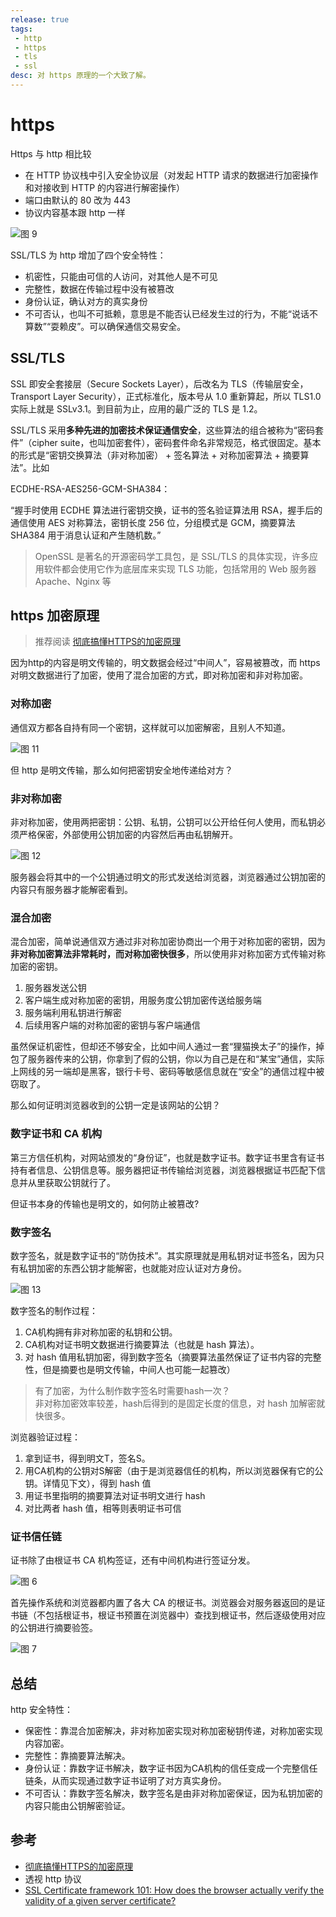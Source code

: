```yaml
---
release: true
tags:
 - http
 - https
 - tls
 - ssl
desc: 对 https 原理的一个大致了解。
---
```


# https

Https 与 http 相比较

- 在 HTTP 协议栈中引入安全协议层（对发起 HTTP 请求的数据进行加密操作和对接收到 HTTP 的内容进行解密操作）
- 端口由默认的 80 改为 443
- 协议内容基本跟 http 一样

![图 9](./images/266e6a36239b598f1baa5333f52f6c41503c66538440fbea035c44f3f386306e.png)  

SSL/TLS 为 http 增加了四个安全特性：

- 机密性，只能由可信的人访问，对其他人是不可见
- 完整性，数据在传输过程中没有被篡改
- 身份认证，确认对方的真实身份
- 不可否认，也叫不可抵赖，意思是不能否认已经发生过的行为，不能“说话不算数”“耍赖皮”。可以确保通信交易安全。

## SSL/TLS

SSL 即安全套接层（Secure Sockets Layer），后改名为 TLS（传输层安全，Transport Layer Security），正式标准化，版本号从 1.0 重新算起，所以 TLS1.0 实际上就是 SSLv3.1。到目前为止，应用的最广泛的 TLS 是 1.2。

SSL/TLS 采用**多种先进的加密技术保证通信安全**，这些算法的组合被称为“密码套件”（cipher suite，也叫加密套件），密码套件命名非常规范，格式很固定。基本的形式是“密钥交换算法（非对称加密） + 签名算法 + 对称加密算法 + 摘要算法”。比如

ECDHE-RSA-AES256-GCM-SHA384：

“握手时使用 ECDHE 算法进行密钥交换，证书的签名验证算法用 RSA，握手后的通信使用 AES 对称算法，密钥长度 256 位，分组模式是 GCM，摘要算法 SHA384 用于消息认证和产生随机数。”

> OpenSSL 是著名的开源密码学工具包，是 SSL/TLS 的具体实现，许多应用软件都会使用它作为底层库来实现 TLS 功能，包括常用的 Web 服务器 Apache、Nginx 等

## https 加密原理

> 推荐阅读 [彻底搞懂HTTPS的加密原理](https://zhuanlan.zhihu.com/p/43789231)

因为http的内容是明文传输的，明文数据会经过“中间人”，容易被篡改，而 https 对明文数据进行了加密，使用了混合加密的方式，即对称加密和非对称加密。

### 对称加密

通信双方都各自持有同一个密钥，这样就可以加密解密，且别人不知道。

![图 11](images/0c5cacbaa052f909ca632cbffc328b3e279878bced93a24db38a622927341110.png)  

但 http 是明文传输，那么如何把密钥安全地传递给对方？

### 非对称加密

非对称加密，使用两把密钥：公钥、私钥，公钥可以公开给任何人使用，而私钥必须严格保密，外部使用公钥加密的内容然后再由私钥解开。

![图 12](images/f13246de24c73a99f530ed7ca59599d0d363104889cdb3bf108251f36fb69f30.png)  

服务器会将其中的一个公钥通过明文的形式发送给浏览器，浏览器通过公钥加密的内容只有服务器才能解密看到。

### 混合加密

混合加密，简单说通信双方通过非对称加密协商出一个用于对称加密的密钥，因为**非对称加密算法非常耗时，而对称加密快很多**，所以使用非对称加密方式传输对称加密的密钥。

1. 服务器发送公钥
2. 客户端生成对称加密的密钥，用服务度公钥加密传送给服务端
3. 服务端利用私钥进行解密
4. 后续用客户端的对称加密的密钥与客户端通信

虽然保证机密性，但却还不够安全，比如中间人通过一套“狸猫换太子”的操作，掉包了服务器传来的公钥，你拿到了假的公钥，你以为自己是在和“某宝”通信，实际上网线的另一端却是黑客，银行卡号、密码等敏感信息就在“安全”的通信过程中被窃取了。

那么如何证明浏览器收到的公钥一定是该网站的公钥？

### 数字证书和 CA 机构

第三方信任机构，对网站颁发的“身份证”，也就是数字证书。数字证书里含有证书持有者信息、公钥信息等。服务器把证书传输给浏览器，浏览器根据证书匹配下信息并从里获取公钥就行了。

但证书本身的传输也是明文的，如何防止被篡改?

### 数字签名

数字签名，就是数字证书的“防伪技术”。其实原理就是用私钥对证书签名，因为只有私钥加密的东西公钥才能解密，也就能对应认证对方身份。

![图 13](images/a5a0dc09e32b91676e6d0105be4a8978279c3edc32bc26cff18f43aada58647a.png)  

数字签名的制作过程：

1. CA机构拥有非对称加密的私钥和公钥。
2. CA机构对证书明文数据进行摘要算法（也就是 hash 算法）。
3. 对 hash 值用私钥加密，得到数字签名（摘要算法虽然保证了证书内容的完整性，但是摘要也是明文传输，中间人也可能一起篡改）

> 有了加密，为什么制作数字签名时需要hash一次？  
> 非对称加密效率较差，hash后得到的是固定长度的信息，对 hash 加解密就快很多。

浏览器验证过程：

1. 拿到证书，得到明文T，签名S。
2. 用CA机构的公钥对S解密（由于是浏览器信任的机构，所以浏览器保有它的公钥。详情见下文），得到 hash 值
3. 用证书里指明的摘要算法对证书明文进行 hash
4. 对比两者 hash 值，相等则表明证书可信

### 证书信任链

证书除了由根证书 CA 机构签证，还有中间机构进行签证分发。

![图 6](./images/1648394387393.png)  

首先操作系统和浏览器都内置了各大 CA 的根证书。浏览器会对服务器返回的是证书链（不包括根证书，根证书预置在浏览器中）查找到根证书，然后逐级使用对应的公钥进行摘要验签。

![图 7](./images/1648394415188.png)  

## 总结

http 安全特性：

- 保密性：靠混合加密解决，非对称加密实现对称加密秘钥传递，对称加密实现内容加密。
- 完整性：靠摘要算法解决。
- 身份认证：靠数字证书解决，数字证书因为CA机构的信任变成一个完整信任链条，从而实现通过数字证书证明了对方真实身份。
- 不可否认：靠数字签名解决，数字签名是由非对称加密保证，因为私钥加密的内容只能由公钥解密验证。

## 参考

- [彻底搞懂HTTPS的加密原理](https://zhuanlan.zhihu.com/p/43789231)
- 透视 http 协议
- [SSL Certificate framework 101: How does the browser actually verify the validity of a given server certificate?](https://security.stackexchange.com/questions/56389/ssl-certificate-framework-101-how-does-the-browser-actually-verify-the-validity)
